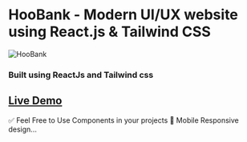 # HooBank - Modern UI/UX website using React.js & Tailwind CSS

![HooBank](https://nustedupk0-my.sharepoint.com/:i:/g/personal/mfraz_bscs20seecs_student_nust_edu_pk/Ecb64qSrjtlDtOwBO-c6s40B7CPWYu8vTU0S11uYRu6cFA?e=CIt705)


### Built using ReactJs and Tailwind css

## [Live Demo](https://advance-react-tailwind-ui.netlify.app/)

✅ Feel Free to Use Components in your projects
📳 Mobile Responsive design...
